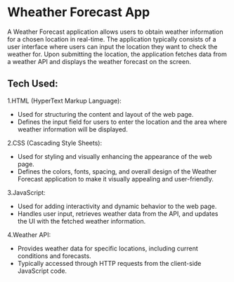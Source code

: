 
# Wheather Forecast App

A Weather Forecast application allows users to obtain weather information for a chosen location in real-time. The application typically consists of a user interface where users can input the location they want to check the weather for. Upon submitting the location, the application fetches data from a weather API and displays the weather forecast on the screen.



## Tech Used:

1.HTML (HyperText Markup Language):

* Used for structuring the content and layout of the web page.
* Defines the input field for users to enter the location and the area where weather information will be displayed.

2.CSS (Cascading Style Sheets):

* Used for styling and visually enhancing the appearance of the web page.
* Defines the colors, fonts, spacing, and overall design of the Weather Forecast application to make it visually appealing and user-friendly.

3.JavaScript:

* Used for adding interactivity and dynamic behavior to the web page.
* Handles user input, retrieves weather data from the API, and updates the UI with the fetched weather information.

4.Weather API:

* Provides weather data for specific locations, including current conditions and forecasts.
* Typically accessed through HTTP requests from the client-side JavaScript code.